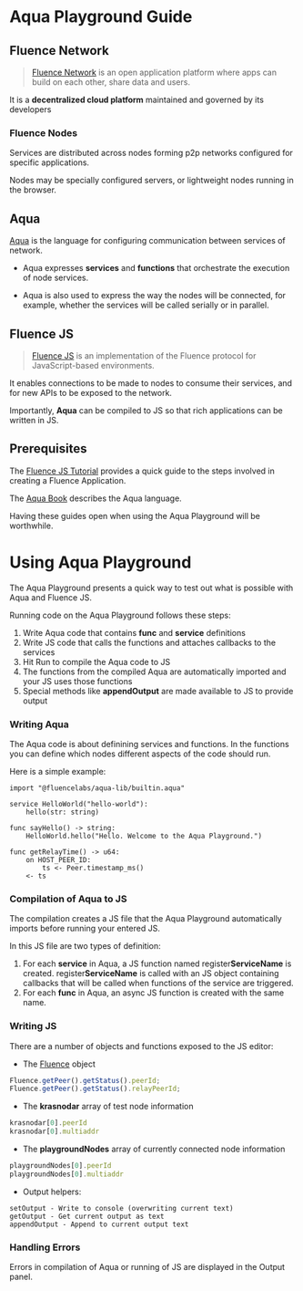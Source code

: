 # Aqua Playground Guide
## Fluence Network
> [Fluence Network](https://fluence.network/) is an open application platform where apps can build on each other, share data and users.

It is a **decentralized cloud platform** maintained and governed by its developers

### Fluence Nodes
Services are distributed across nodes forming p2p networks configured for specific applications.

Nodes may be specially configured servers, or lightweight nodes running in the browser.

## Aqua
[Aqua](https://doc.fluence.dev/aqua-book/) is the language for configuring communication between services of network.

* Aqua expresses **services** and **functions** that orchestrate the execution of node services.

* Aqua is also used to express the way the nodes will be connected, for example, whether the services will be called serially or in parallel.

## Fluence JS

> [Fluence JS](https://doc.fluence.dev/docs/fluence-js) is an implementation of the Fluence protocol for JavaScript-based environments.

It enables connections to be made to nodes to consume their services, and for new APIs to be exposed to the network.

Importantly, **Aqua** can be compiled to JS so that rich applications can be written in JS.

## Prerequisites

The [Fluence JS Tutorial](https://doc.fluence.dev/docs/fluence-js/1_concepts) provides a quick guide to the steps involved in creating a Fluence Application.

The [Aqua Book](https://doc.fluence.dev/aqua-book/language) describes the Aqua language.

Having these guides open when using the Aqua Playground will be worthwhile.

# Using Aqua Playground

The Aqua Playground presents a quick way to test out what is possible with Aqua and Fluence JS.

Running code on the Aqua Playground follows these steps:

1. Write Aqua code that contains **func** and **service** definitions
2. Write JS code that calls the functions and attaches callbacks to the services
3. Hit Run to compile the Aqua code to JS
4. The functions from the compiled Aqua are automatically imported and your JS uses those functions
5. Special methods like **appendOutput** are made available to JS to provide output

### Writing Aqua

The Aqua code is about definining services and functions. In the functions you can define which nodes different aspects of the code should run.

Here is a simple example:

```
import "@fluencelabs/aqua-lib/builtin.aqua"

service HelloWorld("hello-world"):
    hello(str: string)
    
func sayHello() -> string:
    HelloWorld.hello("Hello. Welcome to the Aqua Playground.")
    
func getRelayTime() -> u64:
    on HOST_PEER_ID:
        ts <- Peer.timestamp_ms()
    <- ts
```

### Compilation of Aqua to JS

The compilation creates a JS file that the Aqua Playground automatically imports before running your entered JS.

In this JS file are two types of definition:

1. For each **service** in Aqua, a JS function named register**ServiceName** is created. register**ServiceName** is called with an JS object containing callbacks that will be called when functions of the service are triggered.
2. For each **func** in Aqua, an async JS function is created with the same name.

### Writing JS

There are a number of objects and functions exposed to the JS editor:

* The [Fluence](https://fluence.network/fluence-js/modules.html#Fluence) object

```js
Fluence.getPeer().getStatus().peerId;
Fluence.getPeer().getStatus().relayPeerId;
```

* The **krasnodar** array of test node information

```js
krasnodar[0].peerId
krasnodar[0].multiaddr
```

* The **playgroundNodes** array of currently connected node information

```js
playgroundNodes[0].peerId
playgroundNodes[0].multiaddr
```

* Output helpers:

```
setOutput - Write to console (overwriting current text)
getOutput - Get current output as text
appendOutput - Append to current output text
```

### Handling Errors

Errors in compilation of Aqua or running of JS are displayed in the Output panel.
